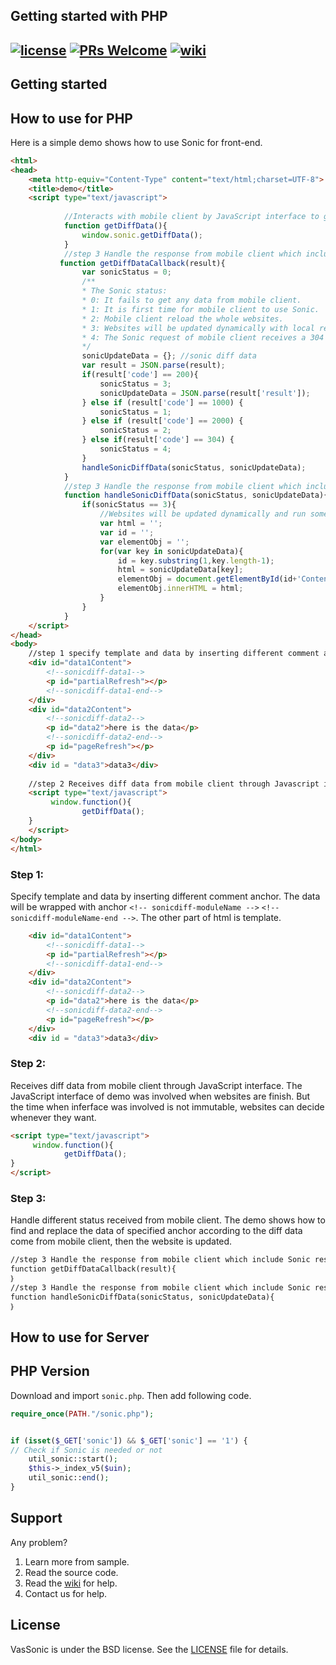 ## Getting started with PHP
[![license](http://img.shields.io/badge/license-BSD3-brightgreen.svg?style=flat)](https://github.com/Tencent/VasSonic/blob/master/LICENSE)
[![PRs Welcome](https://img.shields.io/badge/PRs-welcome-brightgreen.svg)](https://github.com/Tencent/VasSonic/pulls)
[![wiki](https://img.shields.io/badge/Wiki-open-brightgreen.svg)](https://github.com/Tencent/VasSonic/wiki)
---

## Getting started

## How to use for PHP
Here is a simple demo shows how to use Sonic for front-end.
```Html
<html>
<head>
    <meta http-equiv="Content-Type" content="text/html;charset=UTF-8">
    <title>demo</title>
    <script type="text/javascript">
            
            //Interacts with mobile client by JavaScript interface to get Sonic diff data.
            function getDiffData(){
                window.sonic.getDiffData();
            }
            //step 3 Handle the response from mobile client which include Sonic response code and diff data.   
           function getDiffDataCallback(result){
                var sonicStatus = 0; 
                /**
                * The Sonic status:
                * 0: It fails to get any data from mobile client.
                * 1: It is first time for mobile client to use Sonic.
                * 2: Mobile client reload the whole websites.
                * 3: Websites will be updated dynamically with local refresh.
                * 4: The Sonic request of mobile client receives a 304 response code and nothing has been modified.
                */
                sonicUpdateData = {}; //sonic diff data
                var result = JSON.parse(result);
                if(result['code'] == 200){
                    sonicStatus = 3;
                    sonicUpdateData = JSON.parse(result['result']);
                } else if (result['code'] == 1000) {
                    sonicStatus = 1;
                } else if (result['code'] == 2000) {
                    sonicStatus = 2;
                } else if(result['code'] == 304) {
                    sonicStatus = 4;
                }
                handleSonicDiffData(sonicStatus, sonicUpdateData);
            }
            //step 3 Handle the response from mobile client which include Sonic response code and diff data.  
            function handleSonicDiffData(sonicStatus, sonicUpdateData){
                if(sonicStatus == 3){
                    //Websites will be updated dynamically and run some JavaScript while in local refresh mode. 
                    var html = '';
                    var id = '';
                    var elementObj = '';
                    for(var key in sonicUpdateData){
                        id = key.substring(1,key.length-1);
                        html = sonicUpdateData[key];
                        elementObj = document.getElementById(id+'Content');
                        elementObj.innerHTML = html;
                    }
                }
            }
    </script>
</head>
<body>
    //step 1 specify template and data by inserting different comment anchor.
    <div id="data1Content">
        <!--sonicdiff-data1-->
        <p id="partialRefresh"></p>
        <!--sonicdiff-data1-end-->
    </div>
    <div id="data2Content">
        <!--sonicdiff-data2-->
        <p id="data2">here is the data</p>
        <!--sonicdiff-data2-end-->
        <p id="pageRefresh"></p>
    </div>
    <div id = "data3">data3</div>
    
    //step 2 Receives diff data from mobile client through Javascript interface.
    <script type="text/javascript">
         window.function(){
                getDiffData();
    }
    </script>
</body>
</html>
```
### Step 1:
Specify template and data by inserting different comment anchor. The data will be wrapped with anchor ```<!-- sonicdiff-moduleName -->```  ```<!-- sonicdiff-moduleName-end -->```. The other part of html is template.
```Html
    <div id="data1Content">
        <!--sonicdiff-data1-->
        <p id="partialRefresh"></p>
        <!--sonicdiff-data1-end-->
    </div>
    <div id="data2Content">
        <!--sonicdiff-data2-->
        <p id="data2">here is the data</p>
        <!--sonicdiff-data2-end-->
        <p id="pageRefresh"></p>
    </div>
    <div id = "data3">data3</div>
```

### Step 2:
Receives diff data from mobile client through JavaScript interface. The JavaScript interface of demo was involved when websites are finish. But the time when inferface was involved is not immutable, websites can decide whenever they want.
```Html
<script type="text/javascript">
     window.function(){
            getDiffData();
}
</script>
```

### Step 3:
Handle different status received from mobile client. The demo shows how to find and replace the data of specified anchor according to the diff data come from mobile client, then the website is updated.
```Html
//step 3 Handle the response from mobile client which include Sonic response code and diff data.  
function getDiffDataCallback(result){
｝
//step 3 Handle the response from mobile client which include Sonic response code and diff data.  
function handleSonicDiffData(sonicStatus, sonicUpdateData){
｝
```

## How to use for Server
## PHP Version
Download and import ```sonic.php```. Then add following code.
```PHP
require_once(PATH."/sonic.php");


if (isset($_GET['sonic']) && $_GET['sonic'] == '1') {
// Check if Sonic is needed or not 
    util_sonic::start();
    $this->_index_v5($uin);
    util_sonic::end();
}
```

## Support
Any problem?

1. Learn more from sample.
2. Read the source code.
3. Read the [wiki](https://github.com/Tencent/VasSonic/wiki) for help.
4. Contact us for help.

## License
VasSonic is under the BSD license. See the [LICENSE](https://github.com/Tencent/VasSonic/blob/master/LICENSE) file for details.

[1]: https://github.com/Tencent/VasSonic/blob/master/article/20170705120005424.gif
[2]: https://github.com/Tencent/VasSonic/blob/master/article/20170705120029897.gif


